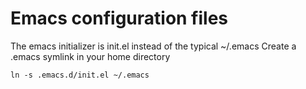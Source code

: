 # Emacs configuration files


The emacs initializer is init.el instead of the typical ~/.emacs   Create a
.emacs symlink in your home directory


    ln -s .emacs.d/init.el ~/.emacs
